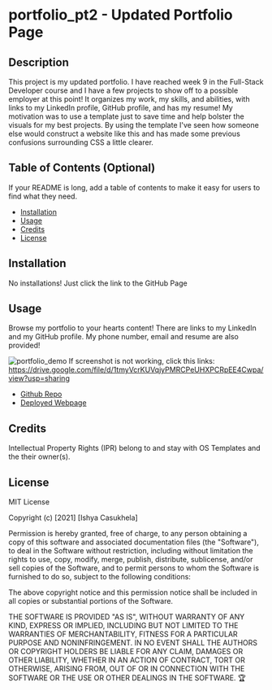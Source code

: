 # portfolio_pt2 - Updated Portfolio Page

## Description
This project is my updated portfolio. I have reached week 9 in the Full-Stack Developer course and I have a few projects to show off to a possible employer at this point! It organizes my work, my skills, and abilities, with links to my LinkedIn profile, GitHub profile, and has my resume! My motivation was to use a template just to save time and help bolster the visuals for my best projects. By using the template I've seen how someone else would construct a website like this and has made some previous confusions surrounding CSS a little clearer.

## Table of Contents (Optional)
If your README is long, add a table of contents to make it easy for users to find what they need.
- [Installation](#installation)
- [Usage](#usage)
- [Credits](#credits)
- [License](#license)

## Installation
No installations! Just click the link to the GitHub Page
## Usage
Browse my portfolio to your hearts content! There are links to my LinkedIn and my GitHub profile. My phone number, email and resume are also provided!
   
![portfolio_demo](images/demo/backgrounds/portfoliodemo.gif)
If screenshot is not working, click this links: https://drive.google.com/file/d/1tmyVcrKUVqjyPMRCPeUHXPCRpEE4Cwpa/view?usp=sharing

- [Github Repo](https://github.com/casukhelai/portfolio_pt2)
- [Deployed Webpage](https://casukhelai.github.io/portfolio_pt2/)
   
## Credits
Intellectual Property Rights (IPR) belong to and stay with OS Templates and the their owner(s).

## License
MIT License

Copyright (c) [2021] [Ishya Casukhela]

Permission is hereby granted, free of charge, to any person obtaining a copy
of this software and associated documentation files (the "Software"), to deal
in the Software without restriction, including without limitation the rights
to use, copy, modify, merge, publish, distribute, sublicense, and/or sell
copies of the Software, and to permit persons to whom the Software is
furnished to do so, subject to the following conditions:

The above copyright notice and this permission notice shall be included in all
copies or substantial portions of the Software.

THE SOFTWARE IS PROVIDED "AS IS", WITHOUT WARRANTY OF ANY KIND, EXPRESS OR
IMPLIED, INCLUDING BUT NOT LIMITED TO THE WARRANTIES OF MERCHANTABILITY,
FITNESS FOR A PARTICULAR PURPOSE AND NONINFRINGEMENT. IN NO EVENT SHALL THE
AUTHORS OR COPYRIGHT HOLDERS BE LIABLE FOR ANY CLAIM, DAMAGES OR OTHER
LIABILITY, WHETHER IN AN ACTION OF CONTRACT, TORT OR OTHERWISE, ARISING FROM,
OUT OF OR IN CONNECTION WITH THE SOFTWARE OR THE USE OR OTHER DEALINGS IN THE
SOFTWARE.
🏆 

